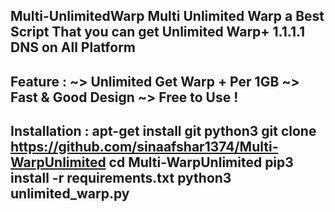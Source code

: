 Multi-UnlimitedWarp
Multi Unlimited Warp a Best Script That you can get Unlimited Warp+ 1.1.1.1 DNS on All Platform
----------------------------------------------------------------------------------------------

Feature :
~> Unlimited Get Warp + Per 1GB
~> Fast & Good Design
~> Free to Use !
------------------------------
Installation :
apt-get install git python3
git clone https://github.com/sinaafshar1374/Multi-WarpUnlimited
cd Multi-WarpUnlimited
pip3 install -r requirements.txt
python3 unlimited_warp.py
------------------------------
